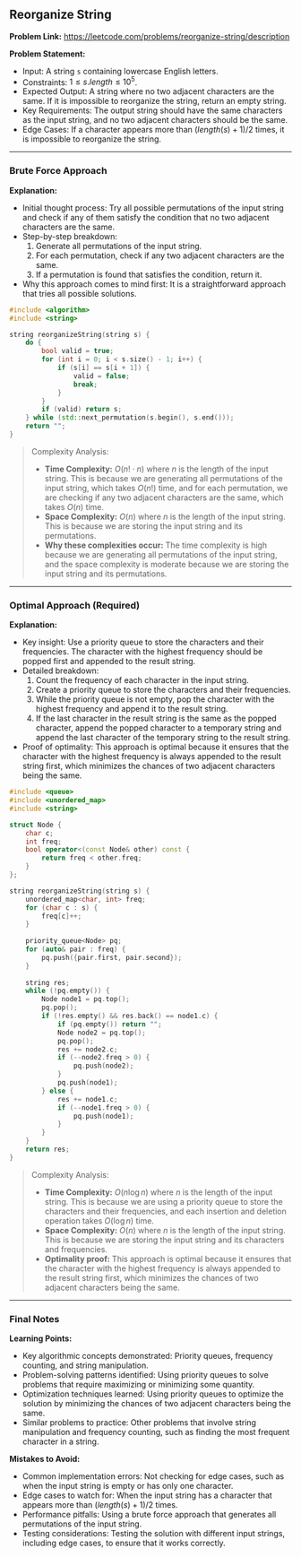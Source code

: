 ## Reorganize String
**Problem Link:** https://leetcode.com/problems/reorganize-string/description

**Problem Statement:**
- Input: A string `s` containing lowercase English letters.
- Constraints: $1 \leq s.length \leq 10^5$.
- Expected Output: A string where no two adjacent characters are the same. If it is impossible to reorganize the string, return an empty string.
- Key Requirements: The output string should have the same characters as the input string, and no two adjacent characters should be the same.
- Edge Cases: If a character appears more than $(length(s) + 1) / 2$ times, it is impossible to reorganize the string.

---

### Brute Force Approach
**Explanation:**
- Initial thought process: Try all possible permutations of the input string and check if any of them satisfy the condition that no two adjacent characters are the same.
- Step-by-step breakdown:
  1. Generate all permutations of the input string.
  2. For each permutation, check if any two adjacent characters are the same.
  3. If a permutation is found that satisfies the condition, return it.
- Why this approach comes to mind first: It is a straightforward approach that tries all possible solutions.

```cpp
#include <algorithm>
#include <string>

string reorganizeString(string s) {
    do {
        bool valid = true;
        for (int i = 0; i < s.size() - 1; i++) {
            if (s[i] == s[i + 1]) {
                valid = false;
                break;
            }
        }
        if (valid) return s;
    } while (std::next_permutation(s.begin(), s.end()));
    return "";
}
```

> Complexity Analysis:
> - **Time Complexity:** $O(n! \cdot n)$ where $n$ is the length of the input string. This is because we are generating all permutations of the input string, which takes $O(n!)$ time, and for each permutation, we are checking if any two adjacent characters are the same, which takes $O(n)$ time.
> - **Space Complexity:** $O(n)$ where $n$ is the length of the input string. This is because we are storing the input string and its permutations.
> - **Why these complexities occur:** The time complexity is high because we are generating all permutations of the input string, and the space complexity is moderate because we are storing the input string and its permutations.

---

### Optimal Approach (Required)
**Explanation:**
- Key insight: Use a priority queue to store the characters and their frequencies. The character with the highest frequency should be popped first and appended to the result string.
- Detailed breakdown:
  1. Count the frequency of each character in the input string.
  2. Create a priority queue to store the characters and their frequencies.
  3. While the priority queue is not empty, pop the character with the highest frequency and append it to the result string.
  4. If the last character in the result string is the same as the popped character, append the popped character to a temporary string and append the last character of the temporary string to the result string.
- Proof of optimality: This approach is optimal because it ensures that the character with the highest frequency is always appended to the result string first, which minimizes the chances of two adjacent characters being the same.

```cpp
#include <queue>
#include <unordered_map>
#include <string>

struct Node {
    char c;
    int freq;
    bool operator<(const Node& other) const {
        return freq < other.freq;
    }
};

string reorganizeString(string s) {
    unordered_map<char, int> freq;
    for (char c : s) {
        freq[c]++;
    }
    
    priority_queue<Node> pq;
    for (auto& pair : freq) {
        pq.push({pair.first, pair.second});
    }
    
    string res;
    while (!pq.empty()) {
        Node node1 = pq.top();
        pq.pop();
        if (!res.empty() && res.back() == node1.c) {
            if (pq.empty()) return "";
            Node node2 = pq.top();
            pq.pop();
            res += node2.c;
            if (--node2.freq > 0) {
                pq.push(node2);
            }
            pq.push(node1);
        } else {
            res += node1.c;
            if (--node1.freq > 0) {
                pq.push(node1);
            }
        }
    }
    return res;
}
```

> Complexity Analysis:
> - **Time Complexity:** $O(n \log n)$ where $n$ is the length of the input string. This is because we are using a priority queue to store the characters and their frequencies, and each insertion and deletion operation takes $O(\log n)$ time.
> - **Space Complexity:** $O(n)$ where $n$ is the length of the input string. This is because we are storing the input string and its characters and frequencies.
> - **Optimality proof:** This approach is optimal because it ensures that the character with the highest frequency is always appended to the result string first, which minimizes the chances of two adjacent characters being the same.

---

### Final Notes

**Learning Points:**
- Key algorithmic concepts demonstrated: Priority queues, frequency counting, and string manipulation.
- Problem-solving patterns identified: Using priority queues to solve problems that require maximizing or minimizing some quantity.
- Optimization techniques learned: Using priority queues to optimize the solution by minimizing the chances of two adjacent characters being the same.
- Similar problems to practice: Other problems that involve string manipulation and frequency counting, such as finding the most frequent character in a string.

**Mistakes to Avoid:**
- Common implementation errors: Not checking for edge cases, such as when the input string is empty or has only one character.
- Edge cases to watch for: When the input string has a character that appears more than $(length(s) + 1) / 2$ times.
- Performance pitfalls: Using a brute force approach that generates all permutations of the input string.
- Testing considerations: Testing the solution with different input strings, including edge cases, to ensure that it works correctly.